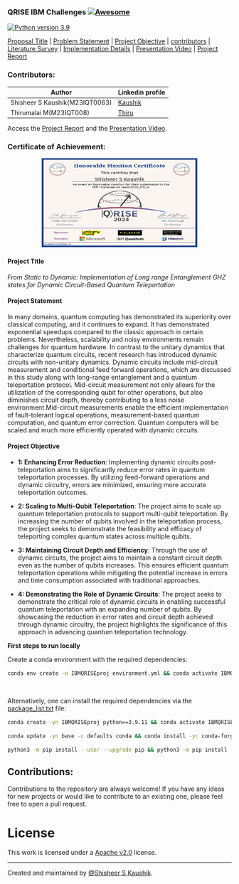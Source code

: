 ### QRISE IBM Challenges [![Awesome](https://cdn.rawgit.com/sindresorhus/awesome/d7305f38d29fed78fa85652e3a63e154dd8e8829/media/badge.svg)](https://github.com/sindresorhus/awesome)

[![Python version 3.9](https://img.shields.io/badge/python-v3.9-brightgreen)](https://docs.python.org/3/whatsnew/3.9.html)

[Proposal Title](#project-title) | [Problem Statement](#project-statement) | [Project Objective](#project-objective) | [contributors](#contributors) | [Literature Survey](literature_survey.md) | [Implementation Details](Implementation/notebook) | [Presentation Video](https://drive.google.com/file/d/1llO8XB84C93lJCPkRjaq5ryTzmxlaNUu/view) | [Project Report](Implementation/test/project-report.pdf)

### Contributors:

| Author           | Linkedin profile                                 |
|------------------|-------------------------------------------------|
| Shisheer S Kaushik(M23IQT0063) | [Kaushik](https://www.linkedin.com/in/shisheerkaushik24/) | 
| Thirumalai M(M23IQT008)| [Thiru](https://www.linkedin.com/in/m-thirumalai/?originalSubdomain=in)| 

Access the [Project Report](Implementation/test/project-report.pdf) and the [Presentation Video](https://drive.google.com/file/d/1llO8XB84C93lJCPkRjaq5ryTzmxlaNUu/view).

### Certificate of Achievement:

<p align="center">
  <img src="certi.jpg" alt="Certificate of Achievement" width="350" height="200">
</p>

                                                      
#### Project Title

*From Static to Dynamic: Implementation of Long range Entanglement GHZ states for Dynamic Circuit-Based Quantum Teleportation*

#### Project Statement

In many domains, quantum computing has demonstrated its superiority over classical computing, and it continues to expand. It has demonstrated exponential speedups compared to the classic approach in certain problems. Nevertheless, scalability and noisy environments remain challenges for quantum hardware. In contrast to the unitary dynamics that characterize quantum circuits, recent research has introduced dynamic circuits with non-unitary dynamics. Dynamic circuits include mid-circuit measurement and conditional feed forward operations, which are discussed in this study along with long-range entanglement and a quantum teleportation protocol. Mid-circuit measurement not only allows for the utilization of the corresponding qubit for other operations, but also diminishes circuit depth, thereby contributing to a less noise environment.Mid-circuit measurements enable the efficient implementation of fault-tolerant logical operations, measurement-based quantum computation, and quantum error correction. Quantum computers will be scaled and much more efficiently operated with dynamic circuits.

#### Project Objective

- **1: Enhancing Error Reduction**: Implementing dynamic circuits post-teleportation aims to significantly reduce error rates in quantum teleportation processes. By utilizing feed-forward operations and dynamic circuitry, errors are minimized, ensuring more accurate teleportation outcomes.

- **2: Scaling to Multi-Qubit Teleportation**: The project aims to scale up quantum teleportation protocols to support multi-qubit teleportation. By increasing the number of qubits involved in the teleportation process, the project seeks to demonstrate the feasibility and efficacy of teleporting complex quantum states across multiple qubits.

- **3: Maintaining Circuit Depth and Efficiency**: Through the use of dynamic circuits, the project aims to maintain a constant circuit depth even as the number of qubits increases. This ensures efficient quantum teleportation operations while mitigating the potential increase in errors and time consumption associated with traditional approaches.

- **4: Demonstrating the Role of Dynamic Circuits**: The project seeks to demonstrate the critical role of dynamic circuits in enabling successful quantum teleportation with an expanding number of qubits. By showcasing the reduction in error rates and circuit depth achieved through dynamic circuitry, the project highlights the significance of this approach in advancing quantum teleportation technology.


**First steps to run locally**

Create a conda environment with the required dependencies:
```bash
conda env create -n IBMQRISEproj environment.yml && conda activate IBMQRISEproj
```
<br>
  
Alternatively, one can install the required dependencies via the [package_list.txt](package_list.txt) file:
```bash
conda create -yn IBMQRISEproj python==3.9.11 && conda activate IBMQRISEproj
```
```bash
conda update -yn base -c defaults conda && conda install -yc conda-forge pip==22.1.2
```
```bash
python3 -m pip install --user --upgrade pip && python3 -m pip install -r requirements.txt
```

## Contributions:
Contributions to the repository are always welcome! If you have any ideas for new projects or would like to contribute to an existing one, please feel free to open a pull request.

# License

This work is licensed under a [Apache v2.0](LICENSE) license.

<hr>

Created and maintained by [@Shisheer S Kaushik][1].

[1]: https://github.com/ShisheerKauhik24
